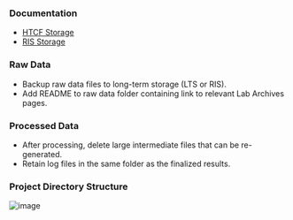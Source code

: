 ### Documentation
- [HTCF Storage](https://htcf.wustl.edu/docs/storage/)
- [RIS Storage](https://docs.ris.wustl.edu/doc/storage/03_storage.html#designing-a-storage-layout)

### Raw Data
- Backup raw data files to long-term storage (LTS or RIS).
- Add README to raw data folder containing link to relevant Lab Archives pages.

### Processed Data
- After processing, delete large intermediate files that can be re-generated.
- Retain log files in the same folder as the finalized results.

### Project Directory Structure
![image](https://github.com/user-attachments/assets/4fd5cbe9-41bb-4496-bc35-f4ed1be819ee)
